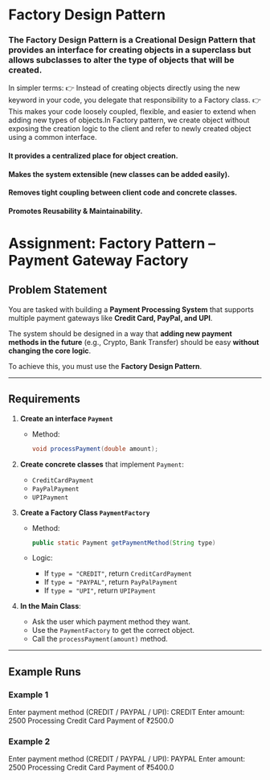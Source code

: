 # Factory Design Pattern


### The Factory Design Pattern is a Creational Design Pattern that provides an interface for creating objects in a superclass but allows subclasses to alter the type of objects that will be created.

In simpler terms:
👉 Instead of creating objects directly using the new keyword in your code, you delegate that responsibility to a Factory class.
👉 This makes your code loosely coupled, flexible, and easier to extend when adding new types of objects.In Factory pattern, we create object without exposing the creation logic to the client and refer to newly created object using a common interface.

#### It provides a centralized place for object creation.

#### Makes the system extensible (new classes can be added easily).

#### Removes tight coupling between client code and concrete classes.

#### Promotes Reusability & Maintainability.


# Assignment: Factory Pattern – Payment Gateway Factory


## Problem Statement  
You are tasked with building a **Payment Processing System** that supports multiple payment gateways like **Credit Card, PayPal, and UPI**.  

The system should be designed in a way that **adding new payment methods in the future** (e.g., Crypto, Bank Transfer) should be easy **without changing the core logic**.  

To achieve this, you must use the **Factory Design Pattern**.

---

## Requirements  

1. **Create an interface `Payment`**  
   - Method:  
     ```java
     void processPayment(double amount);
     ```

2. **Create concrete classes** that implement `Payment`:  
   - `CreditCardPayment`  
   - `PayPalPayment`  
   - `UPIPayment`  

3. **Create a Factory Class `PaymentFactory`**  
   - Method:  
     ```java
     public static Payment getPaymentMethod(String type)
     ```  

   - Logic:  
     - If `type = "CREDIT"`, return `CreditCardPayment`  
     - If `type = "PAYPAL"`, return `PayPalPayment`  
     - If `type = "UPI"`, return `UPIPayment`  

4. **In the Main Class**:  
   - Ask the user which payment method they want.  
   - Use the `PaymentFactory` to get the correct object.  
   - Call the `processPayment(amount)` method.  

---

## Example Runs  

### Example 1  
Enter payment method (CREDIT / PAYPAL / UPI): CREDIT
Enter amount: 2500
Processing Credit Card Payment of ₹2500.0

### Example 2
Enter payment method (CREDIT / PAYPAL / UPI): PAYPAL
Enter amount: 2500
Processing Credit Card Payment of ₹5400.0

